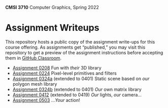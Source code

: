 **CMSI 3710** Computer Graphics, Spring 2022

# Assignment Writeups
This repository hosts a public copy of the assignment write-ups for this course offering. As assignments get “published,” you may visit this repository to get a preview of the assignment instructions before accepting them in [GitHub Classroom](https://classroom.github.com).

- [Assignment 0208](./their-3d-library.md) Fun with _their_ 3D library
- [Assignment 0224](./primitives.md) Pixel-level primitives and filters
- [Assignment 0324a](./static-3d-scene.md) (extended to 0401) Static scene based on _our_ polygon mesh library
- [Assignment 0324b](./matrix-library.md) (extended to 0401) _Our_ own matrix library
- [Assignment 0412](./lights-camera.md) (extended to 0419) _Our_ lights, _our_ camera…
- [Assignment 0503](./action.md) …_Your_ action!
